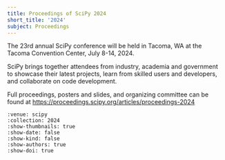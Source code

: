 ```yaml
---
title: Proceedings of SciPy 2024
short_title: '2024'
subject: Proceedings
---
```


The 23rd annual SciPy conference will be held in Tacoma, WA at the Tacoma Convention Center, July 8-14, 2024.

SciPy brings together attendees from industry, academia and government to showcase their latest projects, learn from skilled users and developers, and collaborate on code development.

Full proceedings, posters and slides, and organizing committee can be found at https://proceedings.scipy.org/articles/proceedings-2024

```{cn:articles}
:venue: scipy
:collection: 2024
:show-thumbnails: true
:show-date: false
:show-kind: false
:show-authors: true
:show-doi: true
```
